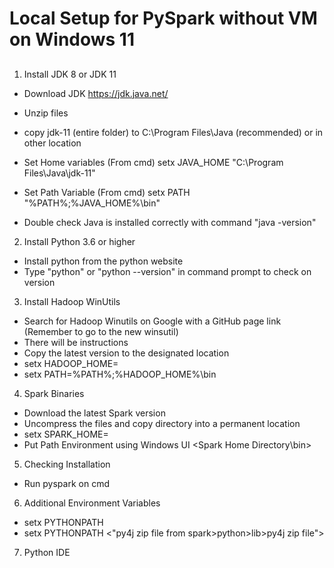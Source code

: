 # Local Setup for PySpark without VM on Windows 11

## 

1. Install JDK 8 or JDK 11

- Download JDK https://jdk.java.net/
- Unzip files
- copy jdk-11 (entire folder) to C:\Program Files\Java (recommended) or in other location

- Set Home variables (From cmd)
setx JAVA_HOME "C:\Program Files\Java\jdk-11"
- Set Path Variable (From cmd)
setx PATH "%PATH%;%JAVA_HOME%\bin"
- Double check Java is installed correctly with command "java -version"

2. Install Python 3.6 or higher

- Install python from the python website
- Type "python" or "python --version" in command prompt to check on version

3. Install Hadoop WinUtils

- Search for Hadoop Winutils on Google with a GitHub page link (Remember to go to the new winsutil)
- There will be instructions 
- Copy the latest version to the designated location
- setx HADOOP_HOME=<your local hadoop-ver folder>
- setx PATH=%PATH%;%HADOOP_HOME%\bin

4. Spark Binaries

- Download the latest Spark version
- Uncompress the files and copy directory into a permanent location
- setx SPARK_HOME=<your local spark folder>
- Put Path Environment using Windows UI <Spark Home Directory\bin>

5. Checking Installation 

- Run pyspark on cmd

6. Additional Environment Variables

- setx PYTHONPATH <Python Folder within Spark Folder>
- setx PYTHONPATH <"py4j zip file from spark>python>lib>py4j zip file">

7. Python IDE 